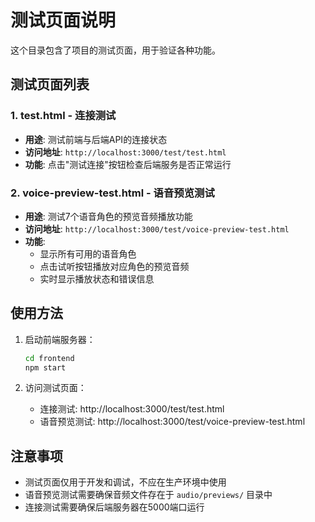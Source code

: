 # 测试页面说明

这个目录包含了项目的测试页面，用于验证各种功能。

## 测试页面列表

### 1. test.html - 连接测试
- **用途**: 测试前端与后端API的连接状态
- **访问地址**: `http://localhost:3000/test/test.html`
- **功能**: 点击"测试连接"按钮检查后端服务是否正常运行

### 2. voice-preview-test.html - 语音预览测试
- **用途**: 测试7个语音角色的预览音频播放功能
- **访问地址**: `http://localhost:3000/test/voice-preview-test.html`
- **功能**: 
  - 显示所有可用的语音角色
  - 点击试听按钮播放对应角色的预览音频
  - 实时显示播放状态和错误信息

## 使用方法

1. 启动前端服务器：
   ```bash
   cd frontend
   npm start
   ```

2. 访问测试页面：
   - 连接测试: http://localhost:3000/test/test.html
   - 语音预览测试: http://localhost:3000/test/voice-preview-test.html

## 注意事项

- 测试页面仅用于开发和调试，不应在生产环境中使用
- 语音预览测试需要确保音频文件存在于 `audio/previews/` 目录中
- 连接测试需要确保后端服务器在5000端口运行
